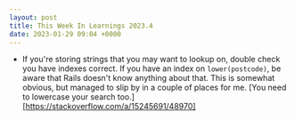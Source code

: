 ```yaml
---
layout: post
title: This Week In Learnings 2023.4
date: 2023-01-29 09:04 +0000
---
```


* If you're storing strings that you may want to lookup on, double check you have indexes correct. If you have an index on `lower(postcode)`, be aware that Rails doesn't know anything about that. This is somewhat obvious, but managed to slip by in a couple of places for me. [You need to lowercase your search too.][https://stackoverflow.com/a/15245691/48970]
